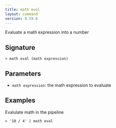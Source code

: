 ```yaml
---
title: math eval
layout: command
version: 0.59.0
---
```


Evaluate a math expression into a number

## Signature

```> math eval (math expression)```

## Parameters

 -  `math expression`: the math expression to evaluate

## Examples

Evalulate math in the pipeline
```shell
> '10 / 4' | math eval
```
